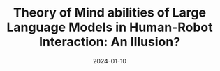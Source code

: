 ---
title: "Theory of Mind abilities of Large Language Models in Human-Robot Interaction: An Illusion?"
collection: publications
permalink: /publication/2024-01-10-Theory-of-Mind-abilities-of-Large-Language-Models-in-Human-Robot-Interaction-An-Illusion
# excerpt: 'In this work, we investigate the potential of Large Language Models (LLMs) to serve as effective human proxies by capturing human preferences in the context of collaboration with AI agents. Focusing on two key aspects of human preferences- explicability and sub-task specification in team settings - we explore LLMs’ ability to not only model mental states but also understand human reasoning processes. By developing scenarios where optimal AI performance relies on modeling human mental states and reasoning, our investigation involving two different preference types and a user study (with 17 participants) contributes valuable insights into the suitability of LLMs as “Preference Proxies” in various human-AI applications, paving the way for future research on the integration of AI agents with human users in Human-Aware AI tasks'
date: 2024-01-10
venue: 'Human Robot Interaction (HRI)'
paperurl: 'https://arxiv.org/pdf/2401.05302'
citation: 'Verma, Mudit, Siddhant Bhambri, and Subbarao Kambhampati. "Theory of Mind abilities of Large Language Models in Human-Robot Interaction: An Illusion?." arXiv preprint arXiv:2401.05302 (2024).'
---